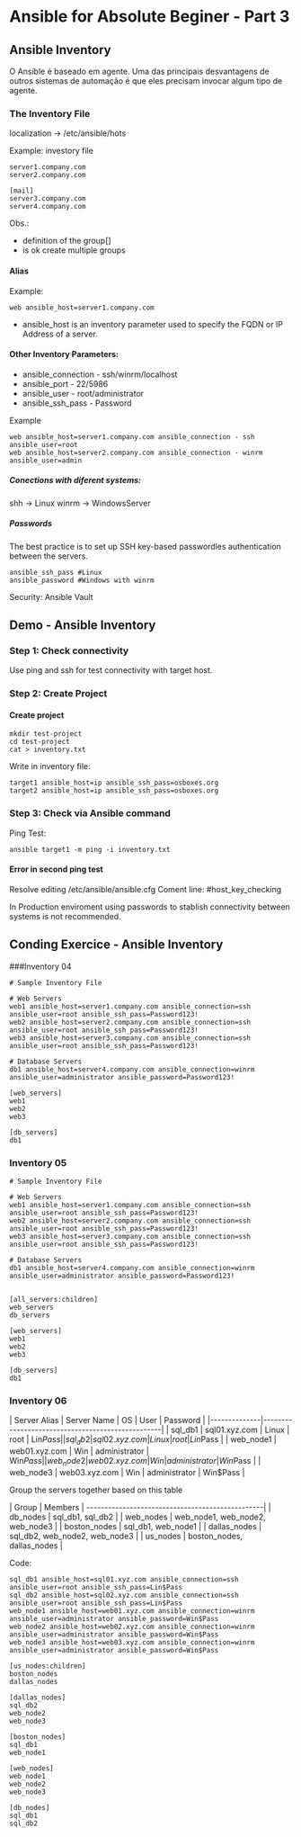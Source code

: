 # Ansible for Absolute Beginer - Part 3

## Ansible Inventory

O Ansible é baseado em agente. Uma das principais desvantagens de outros sistemas de automação é que eles precisam invocar algum tipo de agente.

### The Inventory File

localization -> /etc/ansible/hots

Example: investory file

```
server1.company.com
server2.company.com

[mail]
server3.company.com
server4.company.com
```

Obs.:
- definition of the group[]
- is ok create multiple groups

#### Alias

Example:
```
web ansible_host=server1.company.com
```

- ansible_host is an inventory parameter used to specify the FQDN or IP Address of a server.

#### Other Inventory Parameters:
- ansible_connection - ssh/winrm/localhost
- ansible_port - 22/5986
- ansible_user - root/administrator
- ansible_ssh_pass - Password

Example 

```
web ansible_host=server1.company.com ansible_connection - ssh ansible_user=root
web ansible_host=server2.company.com ansible_connection - winrm ansible_user=admin
```

##### Conections with diferent systems:
shh -> Linux
winrm -> WindowsServer

##### Passwords

The best practice is to set up SSH key-based passwordles authentication between the servers.

```
ansible_ssh_pass #Linux
ansible_password #Windows with winrm
```

Security: Ansible Vault

## Demo - Ansible Inventory

### Step 1: Check connectivity

Use ping and ssh for test connectivity with target host.

### Step 2: Create Project

#### Create project

```
mkdir test-project
cd test-project
cat > inventory.txt
```

Write in inventory file:

```
target1 ansible_host=ip ansible_ssh_pass=osboxes.org
target2 ansible_host=ip ansible_ssh_pass=osboxes.org
```

### Step 3: Check via Ansible command

Ping Test:
```
ansible target1 -m ping -i inventory.txt
```

#### Error in second ping test

Resolve editing /etc/ansible/ansible.cfg
Coment line: #host_key_checking

In Production enviroment using passwords to stablish connectivity between systems is not recommended.

## Conding Exercice - Ansible Inventory

###Inventory 04

```
# Sample Inventory File

# Web Servers
web1 ansible_host=server1.company.com ansible_connection=ssh ansible_user=root ansible_ssh_pass=Password123!
web2 ansible_host=server2.company.com ansible_connection=ssh ansible_user=root ansible_ssh_pass=Password123!
web3 ansible_host=server3.company.com ansible_connection=ssh ansible_user=root ansible_ssh_pass=Password123!

# Database Servers
db1 ansible_host=server4.company.com ansible_connection=winrm ansible_user=administrator ansible_password=Password123!

[web_servers]
web1
web2
web3

[db_servers]
db1
```

### Inventory 05


```
# Sample Inventory File

# Web Servers
web1 ansible_host=server1.company.com ansible_connection=ssh ansible_user=root ansible_ssh_pass=Password123!
web2 ansible_host=server2.company.com ansible_connection=ssh ansible_user=root ansible_ssh_pass=Password123!
web3 ansible_host=server3.company.com ansible_connection=ssh ansible_user=root ansible_ssh_pass=Password123!

# Database Servers
db1 ansible_host=server4.company.com ansible_connection=winrm ansible_user=administrator ansible_password=Password123!


[all_servers:children]
web_servers
db_servers

[web_servers]
web1
web2
web3

[db_servers]
db1
```

### Inventory 06

| Server Alias | Server Name   |   OS  | User          | Password |
|--------------|--------------------------------------------------|
| sql_db1      | sql01.xyz.com | Linux | root          | Lin$Pass |
| sql_db2      | sql02.xyz.com | Linux | root          | Lin$Pass |
| web_node1    | web01.xyz.com | Win   | administrator | Win$Pass |
| web_node2    | web02.xyz.com | Win   | administrator | Win$Pass |
| web_node3    | web03.xyz.com | Win   | administrator | Win$Pass |

Group the servers together based on this table

| Group        | Members                         |
-------------------------------------------------|
| db_nodes     | sql_db1, sql_db2                |
| web_nodes    | web_node1, web_node2, web_node3 |
| boston_nodes | sql_db1, web_node1              |
| dallas_nodes | sql_db2, web_node2, web_node3   |
| us_nodes     | boston_nodes, dallas_nodes      |

Code:

```
sql_db1 ansible_host=sql01.xyz.com ansible_connection=ssh ansible_user=root ansible_ssh_pass=Lin$Pass
sql_db2 ansible_host=sql02.xyz.com ansible_connection=ssh ansible_user=root ansible_ssh_pass=Lin$Pass
web_node1 ansible_host=web01.xyz.com ansible_connection=winrm ansible_user=administrator ansible_password=Win$Pass
web_node2 ansible_host=web02.xyz.com ansible_connection=winrm ansible_user=administrator ansible_password=Win$Pass
web_node3 ansible_host=web03.xyz.com ansible_connection=winrm ansible_user=administrator ansible_password=Win$Pass

[us_nodes:children]
boston_nodes
dallas_nodes

[dallas_nodes]
sql_db2
web_node2
web_node3

[boston_nodes]
sql_db1
web_node1

[web_nodes]
web_node1
web_node2
web_node3

[db_nodes]
sql_db1
sql_db2
```

